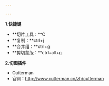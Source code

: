 ```yaml
---

---
```


**1.快捷键**

- **切片工具：**C
- **复制：**ctrl+j
- **合并组：**ctrl+g
- **剪切蒙版：**ctrl+alt+g

**2.切图插件**

- Cutterman
- 官网：http://www.cutterman.cn/zh/cutterman

